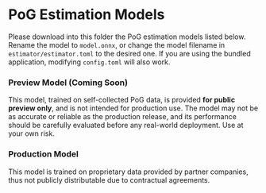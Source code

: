 # PoG Estimation Models

Please download into this folder the PoG estimation models listed below. Rename the model to `model.onnx`, or change the model filename in `estimator/estimator.toml` to the desired one. If you are using the bundled application, modifying `config.toml` will also work.

### Preview Model (Coming Soon)

This model, trained on self-collected PoG data, is provided **for public preview only**, and is not intended for production use. The model may not be as accurate or reliable as the production release, and its performance should be carefully evaluated before any real-world deployment. Use at your own risk.

### Production Model

This model is trained on proprietary data provided by partner companies, thus not publicly distributable due to contractual agreements.
